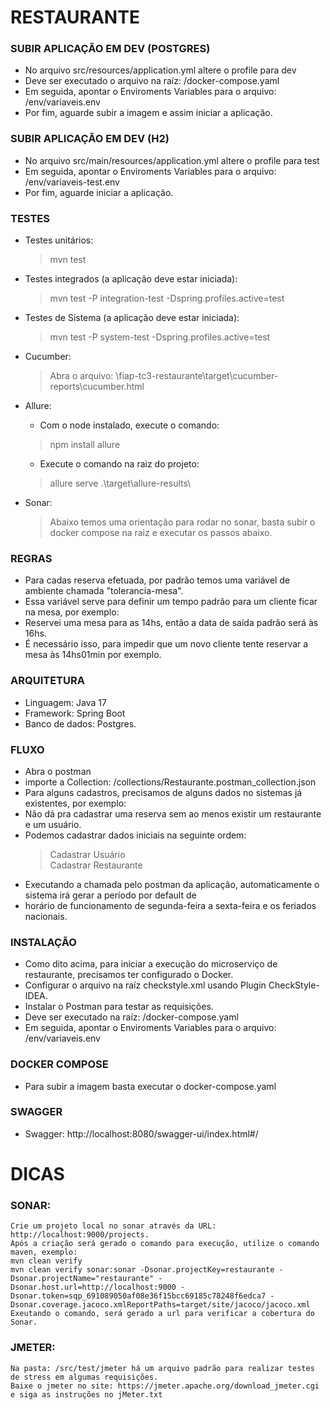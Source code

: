 # RESTAURANTE

### SUBIR APLICAÇÃO EM DEV (POSTGRES)
- No arquivo src/resources/application.yml altere o profile para dev
- Deve ser executado o arquivo na raíz: /docker-compose.yaml
- Em seguida, apontar o Enviroments Variables para o arquivo: /env/variaveis.env
- Por fim, aguarde subir a imagem e assim iniciar a aplicação.

### SUBIR APLICAÇÃO EM DEV (H2)
- No arquivo src/main/resources/application.yml altere o profile para test
- Em seguida, apontar o Enviroments Variables para o arquivo: /env/variaveis-test.env
- Por fim, aguarde iniciar a aplicação.

### TESTES
- Testes unitários:
  > mvn test

- Testes integrados (a aplicação deve estar iniciada):
  > mvn test -P integration-test -Dspring.profiles.active=test

- Testes de Sistema (a aplicação deve estar iniciada):
  > mvn test -P system-test -Dspring.profiles.active=test

- Cucumber:
  > Abra o arquivo: <seu-diretorio>\fiap-tc3-restaurante\target\cucumber-reports\cucumber.html

- Allure:
  - Com o node instalado, execute o comando:
  > npm install allure

  - Execute o comando na raiz do projeto:
  > allure serve .\target\allure-results\
 
- Sonar:
  > Abaixo temos uma orientação para rodar no sonar, basta subir o docker compose na raiz e executar os passos abaixo.

### REGRAS
- Para cadas reserva efetuada, por padrão temos uma variável de ambiente chamada "tolerancia-mesa".
- Essa variável serve para definir um tempo padrão para um cliente ficar na mesa, por exemplo:
- Reservei uma mesa para as 14hs, então a data de saída padrão será às 16hs.
- É necessário isso, para impedir que um novo cliente tente reservar a mesa às 14hs01min por exemplo.

### ARQUITETURA
- Linguagem: Java 17
- Framework: Spring Boot
- Banco de dados: Postgres.

### FLUXO
- Abra o postman 
- importe a Collection: /collections/Restaurante.postman_collection.json
- Para alguns cadastros, precisamos de alguns dados no sistemas já existentes, por exemplo:
- Não dá pra cadastrar uma reserva sem ao menos existir um restaurante e um usuário.
- Podemos cadastrar dados iniciais na seguinte ordem:
  > Cadastrar Usuário<br>
  > Cadastrar Restaurante
- Executando a chamada pelo postman da aplicação, automaticamente o sistema irá gerar a período por default de
- horário de funcionamento de segunda-feira a sexta-feira e os feriados nacionais.

### INSTALAÇÃO
- Como dito acima, para iniciar a execução do microserviço de restaurante, precisamos ter configurado o Docker.
- Configurar o arquivo na raíz checkstyle.xml usando Plugin CheckStyle-IDEA.
- Instalar o Postman para testar as requisições.
- Deve ser executado na raíz: /docker-compose.yaml
- Em seguida, apontar o Enviroments Variables para o arquivo: /env/variaveis.env

### DOCKER COMPOSE
- Para subir a imagem basta executar o docker-compose.yaml

### SWAGGER
- Swagger: http://localhost:8080/swagger-ui/index.html#/

# DICAS

### SONAR: <br>
    Crie um projeto local no sonar através da URL: http://localhost:9000/projects.
    Após a criação será gerado o comando para execução, utilize o comando maven, exemplo:
    mvn clean verify
    mvn clean verify sonar:sonar -Dsonar.projectKey=restaurante -Dsonar.projectName="restaurante" -Dsonar.host.url=http://localhost:9000 -Dsonar.token=sqp_691089050af08e36f15bcc69185c78248f6edca7 -Dsonar.coverage.jacoco.xmlReportPaths=target/site/jacoco/jacoco.xml 
    Exeutando o comando, será gerado a url para verificar a cobertura do Sonar.

### JMETER: <br>
    Na pasta: /src/test/jmeter há um arquivo padrão para realizar testes de stress em algumas requisições.
    Baixe o jmeter no site: https://jmeter.apache.org/download_jmeter.cgi e siga as instruções no jMeter.txt
